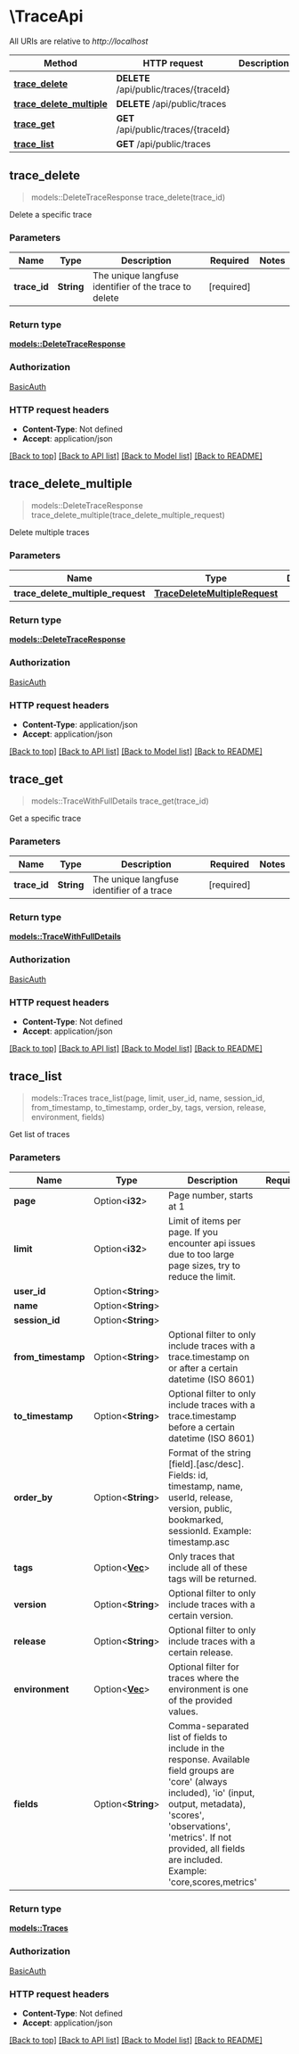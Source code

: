 # \TraceApi

All URIs are relative to *http://localhost*

Method | HTTP request | Description
------------- | ------------- | -------------
[**trace_delete**](TraceApi.md#trace_delete) | **DELETE** /api/public/traces/{traceId} | 
[**trace_delete_multiple**](TraceApi.md#trace_delete_multiple) | **DELETE** /api/public/traces | 
[**trace_get**](TraceApi.md#trace_get) | **GET** /api/public/traces/{traceId} | 
[**trace_list**](TraceApi.md#trace_list) | **GET** /api/public/traces | 



## trace_delete

> models::DeleteTraceResponse trace_delete(trace_id)


Delete a specific trace

### Parameters


Name | Type | Description  | Required | Notes
------------- | ------------- | ------------- | ------------- | -------------
**trace_id** | **String** | The unique langfuse identifier of the trace to delete | [required] |

### Return type

[**models::DeleteTraceResponse**](DeleteTraceResponse.md)

### Authorization

[BasicAuth](../README.md#BasicAuth)

### HTTP request headers

- **Content-Type**: Not defined
- **Accept**: application/json

[[Back to top]](#) [[Back to API list]](../README.md#documentation-for-api-endpoints) [[Back to Model list]](../README.md#documentation-for-models) [[Back to README]](../README.md)


## trace_delete_multiple

> models::DeleteTraceResponse trace_delete_multiple(trace_delete_multiple_request)


Delete multiple traces

### Parameters


Name | Type | Description  | Required | Notes
------------- | ------------- | ------------- | ------------- | -------------
**trace_delete_multiple_request** | [**TraceDeleteMultipleRequest**](TraceDeleteMultipleRequest.md) |  | [required] |

### Return type

[**models::DeleteTraceResponse**](DeleteTraceResponse.md)

### Authorization

[BasicAuth](../README.md#BasicAuth)

### HTTP request headers

- **Content-Type**: application/json
- **Accept**: application/json

[[Back to top]](#) [[Back to API list]](../README.md#documentation-for-api-endpoints) [[Back to Model list]](../README.md#documentation-for-models) [[Back to README]](../README.md)


## trace_get

> models::TraceWithFullDetails trace_get(trace_id)


Get a specific trace

### Parameters


Name | Type | Description  | Required | Notes
------------- | ------------- | ------------- | ------------- | -------------
**trace_id** | **String** | The unique langfuse identifier of a trace | [required] |

### Return type

[**models::TraceWithFullDetails**](TraceWithFullDetails.md)

### Authorization

[BasicAuth](../README.md#BasicAuth)

### HTTP request headers

- **Content-Type**: Not defined
- **Accept**: application/json

[[Back to top]](#) [[Back to API list]](../README.md#documentation-for-api-endpoints) [[Back to Model list]](../README.md#documentation-for-models) [[Back to README]](../README.md)


## trace_list

> models::Traces trace_list(page, limit, user_id, name, session_id, from_timestamp, to_timestamp, order_by, tags, version, release, environment, fields)


Get list of traces

### Parameters


Name | Type | Description  | Required | Notes
------------- | ------------- | ------------- | ------------- | -------------
**page** | Option<**i32**> | Page number, starts at 1 |  |
**limit** | Option<**i32**> | Limit of items per page. If you encounter api issues due to too large page sizes, try to reduce the limit. |  |
**user_id** | Option<**String**> |  |  |
**name** | Option<**String**> |  |  |
**session_id** | Option<**String**> |  |  |
**from_timestamp** | Option<**String**> | Optional filter to only include traces with a trace.timestamp on or after a certain datetime (ISO 8601) |  |
**to_timestamp** | Option<**String**> | Optional filter to only include traces with a trace.timestamp before a certain datetime (ISO 8601) |  |
**order_by** | Option<**String**> | Format of the string [field].[asc/desc]. Fields: id, timestamp, name, userId, release, version, public, bookmarked, sessionId. Example: timestamp.asc |  |
**tags** | Option<[**Vec<String>**](String.md)> | Only traces that include all of these tags will be returned. |  |
**version** | Option<**String**> | Optional filter to only include traces with a certain version. |  |
**release** | Option<**String**> | Optional filter to only include traces with a certain release. |  |
**environment** | Option<[**Vec<String>**](String.md)> | Optional filter for traces where the environment is one of the provided values. |  |
**fields** | Option<**String**> | Comma-separated list of fields to include in the response. Available field groups are 'core' (always included), 'io' (input, output, metadata), 'scores', 'observations', 'metrics'. If not provided, all fields are included. Example: 'core,scores,metrics' |  |

### Return type

[**models::Traces**](Traces.md)

### Authorization

[BasicAuth](../README.md#BasicAuth)

### HTTP request headers

- **Content-Type**: Not defined
- **Accept**: application/json

[[Back to top]](#) [[Back to API list]](../README.md#documentation-for-api-endpoints) [[Back to Model list]](../README.md#documentation-for-models) [[Back to README]](../README.md)

